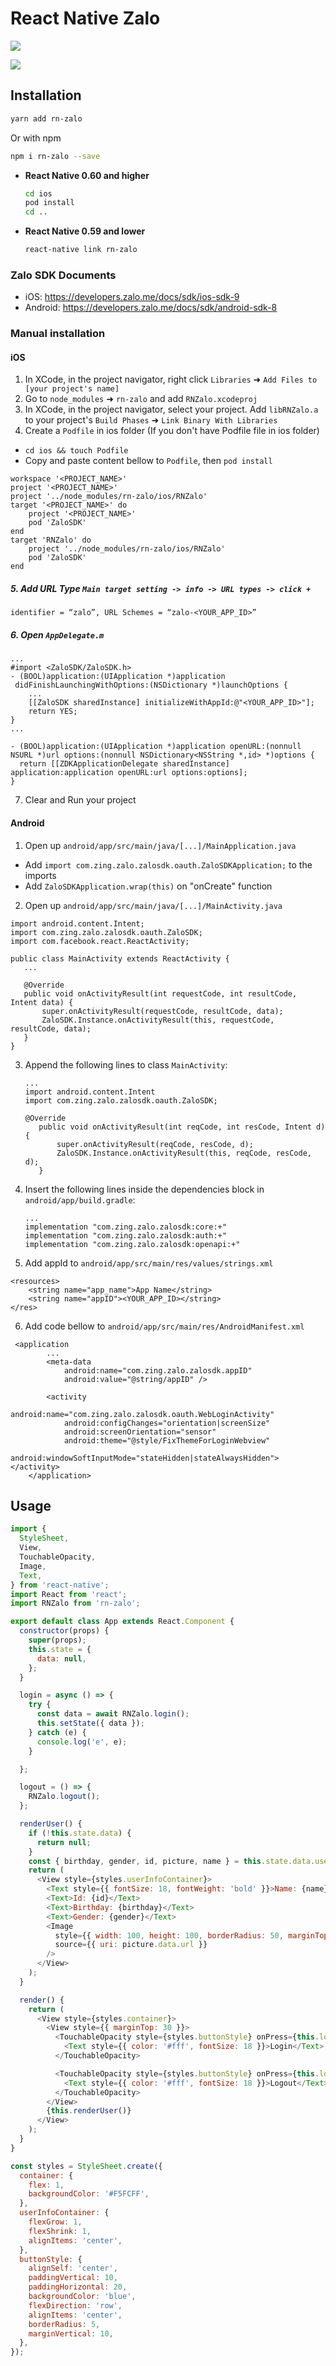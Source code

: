 
# React Native Zalo
![](./screenshots/android.gif)

![](./screenshots/ios.gif)

## Installation

```sh
yarn add rn-zalo
```

Or with npm

```sh
npm i rn-zalo --save
```
- **React Native 0.60 and higher**

  ```sh
  cd ios
  pod install
  cd ..
  ```
  
- **React Native 0.59 and lower**
  
  ```sh
  react-native link rn-zalo
  ```

### Zalo SDK Documents
- iOS: https://developers.zalo.me/docs/sdk/ios-sdk-9
- Android: https://developers.zalo.me/docs/sdk/android-sdk-8

### Manual installation

#### iOS

1. In XCode, in the project navigator, right click `Libraries` ➜ `Add Files to [your project's name]`
2. Go to `node_modules` ➜ `rn-zalo` and add `RNZalo.xcodeproj`
3. In XCode, in the project navigator, select your project. Add `libRNZalo.a` to your project's `Build Phases` ➜ `Link Binary With Libraries`
4. Create a `Podfile` in ios folder (If you don't have Podfile file in ios folder)
- `cd ios && touch Podfile`
- Copy and paste content bellow to `Podfile`, then `pod install`
```
workspace '<PROJECT_NAME>'
project '<PROJECT_NAME>'
project '../node_modules/rn-zalo/ios/RNZalo'
target '<PROJECT_NAME>' do
    project '<PROJECT_NAME>'
    pod 'ZaloSDK'
end
target 'RNZalo' do
    project '../node_modules/rn-zalo/ios/RNZalo'
    pod 'ZaloSDK'
end
```
##### 5. Add URL Type `Main target setting -> info -> URL types -> click +`

`identifier = “zalo”, URL Schemes = “zalo-<YOUR_APP_ID>”`

##### 6. Open `AppDelegate.m`
```
...
#import <ZaloSDK/ZaloSDK.h>
- (BOOL)application:(UIApplication *)application
 didFinishLaunchingWithOptions:(NSDictionary *)launchOptions {
    ...
    [[ZaloSDK sharedInstance] initializeWithAppId:@"<YOUR_APP_ID>"];
    return YES;
}
...  

- (BOOL)application:(UIApplication *)application openURL:(nonnull NSURL *)url options:(nonnull NSDictionary<NSString *,id> *)options {
  return [[ZDKApplicationDelegate sharedInstance] application:application openURL:url options:options];
}

```
7. Clear and Run your project

#### Android

1. Open up `android/app/src/main/java/[...]/MainApplication.java`
  - Add `import com.zing.zalo.zalosdk.oauth.ZaloSDKApplication;` to the imports
  - Add `ZaloSDKApplication.wrap(this)` on "onCreate" function
  
2. Open up `android/app/src/main/java/[...]/MainActivity.java`
  ```
 import android.content.Intent;
 import com.zing.zalo.zalosdk.oauth.ZaloSDK;
 import com.facebook.react.ReactActivity;
 
 public class MainActivity extends ReactActivity {
     ...
      
     @Override
     public void onActivityResult(int requestCode, int resultCode, Intent data) {
         super.onActivityResult(requestCode, resultCode, data);
         ZaloSDK.Instance.onActivityResult(this, requestCode, resultCode, data);
     }
 }
  ```
3. Append the following lines to class `MainActivity`:
  	```
   ...
   import android.content.Intent
   import com.zing.zalo.zalosdk.oauth.ZaloSDK;
   
   @Override
       public void onActivityResult(int reqCode, int resCode, Intent d) {
           super.onActivityResult(reqCode, resCode, d);
           ZaloSDK.Instance.onActivityResult(this, reqCode, resCode, d);
       }
  	```
4. Insert the following lines inside the dependencies block in `android/app/build.gradle`:
  	```
  	...
    implementation "com.zing.zalo.zalosdk:core:+"
    implementation "com.zing.zalo.zalosdk:auth:+"
    implementation "com.zing.zalo.zalosdk:openapi:+"
  	```
5. Add appId to `android/app/src/main/res/values/strings.xml`
```
<resources>
    <string name="app_name">App Name</string>
    <string name="appID"><YOUR_APP_ID></string>
</res>
```

6. Add code bellow to `android/app/src/main/res/AndroidManifest.xml`
```
 <application
        ...
        <meta-data
            android:name="com.zing.zalo.zalosdk.appID"
            android:value="@string/appID" />

        <activity
            android:name="com.zing.zalo.zalosdk.oauth.WebLoginActivity"
            android:configChanges="orientation|screenSize"
            android:screenOrientation="sensor"
            android:theme="@style/FixThemeForLoginWebview"
            android:windowSoftInputMode="stateHidden|stateAlwaysHidden"></activity>
    </application>
```
## Usage
```javascript
import {
  StyleSheet,
  View,
  TouchableOpacity,
  Image,
  Text,
} from 'react-native';
import React from 'react';
import RNZalo from 'rn-zalo';

export default class App extends React.Component {
  constructor(props) {
    super(props);
    this.state = {
      data: null,
    };
  }

  login = async () => {
    try {
      const data = await RNZalo.login();
      this.setState({ data });
    } catch (e) {
      console.log('e', e);
    }

  };

  logout = () => {
    RNZalo.logout();
  };

  renderUser() {
    if (!this.state.data) {
      return null;
    }
    const { birthday, gender, id, picture, name } = this.state.data.user;
    return (
      <View style={styles.userInfoContainer}>
        <Text style={{ fontSize: 18, fontWeight: 'bold' }}>Name: {name}</Text>
        <Text>Id: {id}</Text>
        <Text>Birthday: {birthday}</Text>
        <Text>Gender: {gender}</Text>
        <Image
          style={{ width: 100, height: 100, borderRadius: 50, marginTop: 20 }}
          source={{ uri: picture.data.url }}
        />
      </View>
    );
  }

  render() {
    return (
      <View style={styles.container}>
        <View style={{ marginTop: 30 }}>
          <TouchableOpacity style={styles.buttonStyle} onPress={this.login}>
            <Text style={{ color: '#fff', fontSize: 18 }}>Login</Text>
          </TouchableOpacity>

          <TouchableOpacity style={styles.buttonStyle} onPress={this.logout}>
            <Text style={{ color: '#fff', fontSize: 18 }}>Logout</Text>
          </TouchableOpacity>
        </View>
        {this.renderUser()}
      </View>
    );
  }
}

const styles = StyleSheet.create({
  container: {
    flex: 1,
    backgroundColor: '#F5FCFF',
  },
  userInfoContainer: {
    flexGrow: 1,
    flexShrink: 1,
    alignItems: 'center',
  },
  buttonStyle: {
    alignSelf: 'center',
    paddingVertical: 10,
    paddingHorizontal: 20,
    backgroundColor: 'blue',
    flexDirection: 'row',
    alignItems: 'center',
    borderRadius: 5,
    marginVertical: 10,
  },
});
```
  
